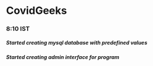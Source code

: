 # CovidGeeks

### 8:10 IST
##### Started creating mysql database with predefined values
##### Started creating admin interface for program
